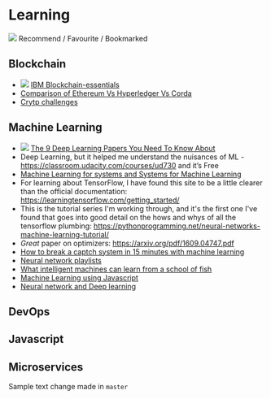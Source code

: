 # Learning

![](https://cdn2.iconfinder.com/data/icons/pictograms-vol-1/400/star-24.png) Recommend / Favourite / Bookmarked

## Blockchain
- ![](https://cdn2.iconfinder.com/data/icons/pictograms-vol-1/400/star-24.png) [IBM Blockchain-essentials](https://developer.ibm.com/courses/all/blockchain-essentials/)
- [Comparison of Ethereum Vs Hyperledger Vs Corda](https://medium.com/@philippsandner/comparison-of-ethereum-hyperledger-fabric-and-corda-21c1bb9442f6)
- [Crytp challenges](https://cryptopals.com/)

## Machine Learning
- ![](https://cdn2.iconfinder.com/data/icons/pictograms-vol-1/400/star-24.png) [The 9 Deep Learning Papers You Need To Know About](https://adeshpande3.github.io/adeshpande3.github.io/The-9-Deep-Learning-Papers-You-Need-To-Know-About.html)
- Deep Learning, but it helped me understand the nuisances of ML - https://classroom.udacity.com/courses/ud730 and it’s Free
- [Machine Learning for systems and Systems for Machine Learning](http://learningsys.org/nips17/assets/slides/dean-nips17.pdf)
- For learning about TensorFlow, I have found this site to be a little clearer than the official documentation: https://learningtensorflow.com/getting_started/
- This is the tutorial series I'm working through, and it's the first one I've found that goes into good detail on the hows and whys of all the tensorflow plumbing: https://pythonprogramming.net/neural-networks-machine-learning-tutorial/ 
- *Great* paper on optimizers: https://arxiv.org/pdf/1609.04747.pdf
- [How to break a captch system in 15 minutes with machine learning](https://medium.com/@ageitgey/how-to-break-a-captcha-system-in-15-minutes-with-machine-learning-dbebb035a710)
- [Neural network playlists](https://www.youtube.com/watch?v=aircAruvnKk&list=PLZHQObOWTQDNU6R1_67000Dx_ZCJB-3pi)
- [What intelligent machines can learn from a school of fish](https://www.ted.com/talks/radhika_nagpal_what_intelligent_machines_can_learn_from_a_school_of_fish)
- [Machine Learning using Javascript](http://propelml.org/)
- [Neural network and Deep learning](http://neuralnetworksanddeeplearning.com/index.html)

## DevOps

## Javascript

## Microservices
Sample text change made in `master`
